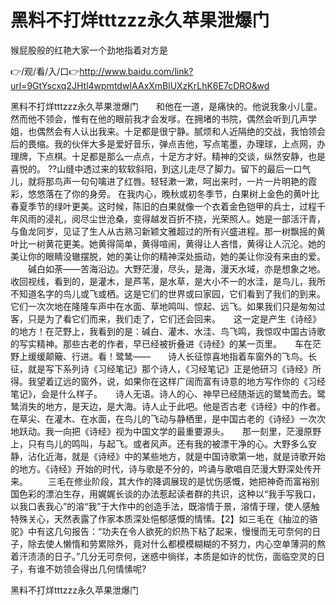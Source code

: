 # 黑料不打烊tttzzz永久苹果泄爆门
猴屁股般的红艳大家一个劲地指着对方是

👉/观/看/入/口👉http://www.baidu.com/link?url=9GtYscxq2JHtl4wpmtdwIAAxXmBlUXzKrLhK6E7cDRO&wd

黑料不打烊tttzzz永久苹果泄爆门　　和他在一道，是痛快的。他说我象小儿童。然而他不领会，惟有在他的眼前我才会发嗲。在拥堵的书院，偶然会听到几声学姐，也偶然会有人认出我来。十足都是很宁静。腻烦和人近隔绝的交战，我怕领会后的畏缩。我的伙伴大多是爱好音乐，弹点吉他，写点笔墨，办理球，上点网，办理牌，下点棋。十足都是那么一点点，十足方才好。精神的交谈，纵然安静，也是喜悦的。
??山缝中透过来的软软斜阳，到这儿走尽了脚力。留下的最后一口气儿，就将那鸟声一句句噙进了红唇。轻轻漱一漱，呵出来时，一片一片明艳的霞彩，悠悠落在了你的身旁。
在我内心，晚秋或初冬季节，白果树上金色的黄叶比春夏季节的绿叶更美。这时候，陈旧的白果就像一个衣着金色铠甲的兵士，过程千年风雨的浸礼，阅尽尘世沧桑，变得越发百折不挠，光荣照人。她是一部活汗青，与鱼龙同岁，见证了生人从古熟习新颖文雅超过的所有兴盛进程。那一树飘摇的黄叶比一树黄花更美。她黄得简单，黄得喧闹，黄得让人吝惜，黄得让人沉沦。她的美让你的眼睛没辙摆脱，她的美让你的精神深处振动，她的美让你没有来由的爱。
　　碱白如荼——苦海沿边。大野茫漫，尽头，是海，漫天水域，亦是想象之地。收回视线，看到的，是灌木，是芦苇，是水草，是大小不一的水洼，是鸟儿，我所不知道名字的鸟儿或飞或栖。这是它们的世界或曰家园，它们看到了我们的到来。它们一次次地在隆隆车声中在水面、草地鸣叫、惊起、远飞。如果我们只是匆匆过客，只是为了看它们而来，我们走了，它们还会回来。　　这一定是产生《诗经》的地方！在茫野上，我看到的是：碱白、灌木、水洼、鸟飞鸣，我惊叹中国古诗歌的写实精神。那些古老的作者，早已经被折叠进《诗经》的某一页里。　　车在茫野上缓缓颠簸、行进。看！鹭鸶——　　诗人长征惊喜地指着车窗外的飞鸟。长征，就是写下系列诗《习经笔记》那个诗人，《习经笔记》正是他研习《诗经》所得。我望着辽远的窗外，说，如果你在这样广阔而富有诗意的地方写作你的《习经笔记》，会是什么样子。　　诗人无语。诗人的心、神早已经随渐远的鹭鸶而去。鹭鸶消失的地方，是天边，是大海。诗人止于此吧。他是否古老《诗经》中的作者。　　在草尖、在灌木、在水面，在鸟儿的飞动与静栖里，是中国古老的《诗经》一次次地跃动。我一向把《诗经》视为中国文学的最重要源头。　　那一刻里，茫漫原野上，只有鸟儿的鸣叫，与起飞。或者风声。还有我的被漂干净的心。大野多么安静，沾化近海，就是《诗经》中的某些地方，就是中国诗歌第一地，就是诗歌开始的地方。《诗经》开始的时代，诗与歌是不分的，吟诵与歌唱自茫漫大野深处传开来。
　　三毛在修业阶段，其大作的降调展现的是忧伤感慨，她把神奇而富裕别国色彩的漂泊生存，用娓娓长谈的办法惹起读者群的共识，这种以“我手写我口，以我口表我心”的溶“我”于大作中的创造手法，既溶情于景，溶情于理，使人感触特殊关心，天然表露了作家本质深处悒郁感慨的情愫。【2】如三毛在《抽泣的骆驼》中有这几句报告：“功夫在令人欲死的炽热下粘了起来，慢慢而无可奈何的日子，除去使人懒惰和劳累除外，竟对什么都模模糊糊的不努力，内心空单薄洞的熬着汗渍渍的日子。”几分无可奈何，迷惑中徜徉，本质是如许的忧伤，面临空灵的日子，有谁不妨领会得出几何情愫呢?

黑料不打烊tttzzz永久苹果泄爆门
